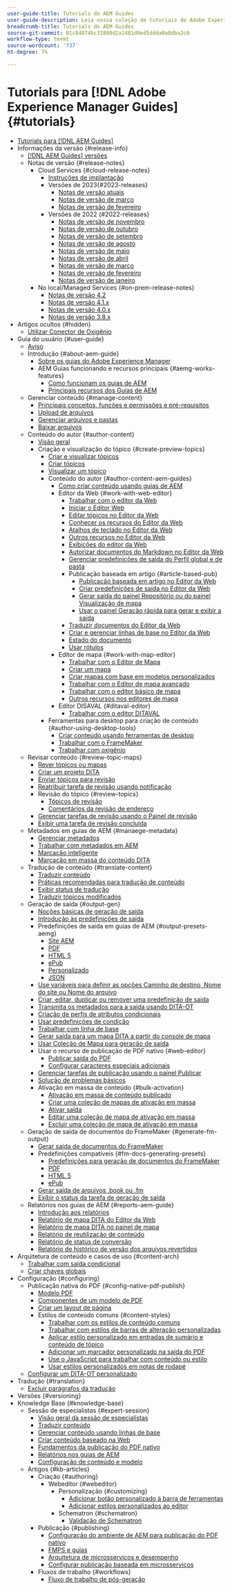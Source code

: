 ```yaml
---
user-guide-title: Tutorials do AEM Guides
user-guide-description: Leia nossa coleção de tutoriais do Adobe Experience Manager Guides.
breadcrumb-title: Tutorials do AEM Guides
source-git-commit: 01c84074bc31898d2a1481d0ed5ddda0a8dba2c0
workflow-type: tm+mt
source-wordcount: '737'
ht-degree: 7%

---
```



# Tutorials para [!DNL Adobe Experience Manager Guides] {#tutorials}

+ [Tutorials para [!DNL AEM Guides]](overview.md)
+ Informações da versão {#release-info}
   + [[!DNL AEM Guides] versões](./release-info/latest-release-info.md)
   + Notas de versão {#release-notes}
      + Cloud Services {#cloud-release-notes}
         + [Instruções de implantação](./release-info/deploy-xml-on-aemaacs.md)
         + Versões de 2023{#2023-releases}
            + [Notas de versão atuais](./release-info/release-notes-2023.4.0.md)
            + [Notas de versão de março](./release-info/release-notes-2023.3.0.md)
            + [Notas de versão de fevereiro](./release-info/release-notes-2023.2.0.md)
         + Versões de 2022 {#2022-releases}
            + [Notas de versão de novembro](./release-info/release-notes-2022.11.0.md)
            + [Notas de versão de outubro](./release-info/release-notes-2022.10.0.md)
            + [Notas de versão de setembro](./release-info/release-notes-2022.9.0.md)
            + [Notas de versão de agosto](./release-info/release-notes-2022.8.0.md)
            + [Notas de versão de maio](./release-info/release-notes-2022.5.0.md)
            + [Notas de versão de abril](./release-info/release-notes-2022.4.0.md)
            + [Notas de versão de março](./release-info/release-notes-2022.3.0.md)
            + [Notas de versão de fevereiro](./release-info/release-notes-2022.2.0.md)
            + [Notas de versão de janeiro](./release-info/release-notes-2022.1.0.md)
      + No local/Managed Services {#on-prem-release-notes}
         + [Notas de versão 4.2](./release-info/release-notes-4.2.md)
         + [Notas de versão 4.1.x](./release-info/release-notes-4.1.md)
         + [Notas de versão 4.0.x](https://helpx.adobe.com/xml-documentation-for-experience-manager/release-note/release-notes-xml-documentation-solution-4-0.html)
         + [Notas de versão 3.8.x](https://helpx.adobe.com/xml-documentation-for-experience-manager/release-note/release-notes-xml-documentation-solution-3-8.html)
+ Artigos ocultos {#hidden}
   + [Utilizar Conector de Oxigênio](./oxygen-connector/use-aem-connector.md)
+ Guia do usuário {#user-guide}
   + [Aviso](./user-guide/rebranding-disclaimer.md)
   + Introdução {#about-aem-guide}
      + [Sobre os guias do Adobe Experience Manager](./user-guide/intro.md)
      + AEM Guias funcionando e recursos principais {#aemg-works-features}
         + [Como funcionam os guias de AEM](./user-guide/intro-how-dxml-works.md)
         + [Principais recursos dos Guias de AEM](./user-guide/intro-dxml-features.md)
   + Gerenciar conteúdo {#manage-content}
      + [Principais conceitos, funções e permissões e pré-requisitos](./user-guide/authoring.md)
      + [Upload de arquivos](./user-guide/authoring-upload-existing-files.md)
      + [Gerenciar arquivos e pastas](./user-guide/authoring-file-management.md)
      + [Baixar arquivos](./user-guide/authoring-download-assets.md)
   + Conteúdo do autor {#author-content}
      + [Visão geral](./user-guide/authoring-content.md)
      + Criação e visualização do tópico {#create-preview-topics}
         + [Criar e visualizar tópicos](./user-guide/create-preview-topics.md)
         + [Criar tópicos](./user-guide/web-editor-create-topics.md)
         + [Visualizar um tópico](./user-guide/web-editor-preview-topics.md)
         + Conteúdo do autor {#author-content-aem-guides}
            + [Como criar conteúdo usando guias de AEM](./user-guide/authoring-content-xml-doc.md)
            + Editor da Web {#work-with-web-editor}
               + [Trabalhar com o editor da Web](./user-guide/web-editor.md)
               + [Iniciar o Editor Web](./user-guide/web-editor-launch-editor.md)
               + [Editar tópicos no Editor da Web](./user-guide/web-editor-edit-topics.md)
               + [Conhecer os recursos do Editor da Web](./user-guide/web-editor-features.md)
               + [Atalhos de teclado no Editor da Web](./user-guide/web-editor-keyboard-shortcuts.md)
               + [Outros recursos no Editor da Web](./user-guide/web-editor-other-features.md)
               + [Exibições do editor da Web](./user-guide/web-editor-views.md)
               + [Autorizar documentos do Markdown no Editor da Web](./user-guide/web-editor-markdown-topic.md)
               + [Gerenciar predefinições de saída do Perfil global e de pasta](./user-guide/web-editor-manage-output-presets.md)
               + Publicação baseada em artigo {#article-based-pub}
                  + [Publicação baseada em artigo no Editor da Web](./user-guide/web-editor-article-publishing.md)
                  + [Criar predefinições de saída no Editor da Web](./user-guide/web-editor-article-publishing-presets.md)
                  + [Gerar saída do painel Repositório ou do painel Visualização de mapa](./user-guide/web-editor-article-publishing-output.md)
                  + [Usar o painel Geração rápida para gerar e exibir a saída](./user-guide/web-editor-quick-generate-panel.md)
               + [Traduzir documentos do Editor da Web](./user-guide/translate-documents-web-editor.md)
               + [Criar e gerenciar linhas de base no Editor da Web](./user-guide/web-editor-baseline.md)
               + [Estado do documento](./user-guide/web-editor-document-states.md)
               + [Usar rótulos](./user-guide/web-editor-use-label.md)
            + Editor de mapa {#work-with-map-editor}
               + [Trabalhar com o Editor de Mapa](./user-guide/map-editor.md)
               + [Criar um mapa](./user-guide/map-editor-create-map.md)
               + [Criar mapas com base em modelos personalizados](./user-guide/create-maps-customized-templates.md)
               + [Trabalhar com o Editor de mapa avançado](./user-guide/map-editor-advanced-map-editor.md)
               + [Trabalhar com o editor básico de mapa](./user-guide/map-editor-basic-map-editor.md)
               + [Outros recursos nos editores de mapa](./user-guide/map-editor-other-features.md)
            + Editor DISAVAL {#ditaval-editor}
               + [Trabalhar com o editor DITAVAL](./user-guide/id17C5E0U0OQE.md)
         + Ferramentas para desktop para criação de conteúdo {#author-using-desktop-tools}
            + [Criar conteúdo usando ferramentas de desktop](./user-guide/author-desktop-tools.md)
            + [Trabalhar com o FrameMaker](./user-guide/author-desktop-framemaker.md)
            + [Trabalhar com oxigênio](./user-guide/author-desktop-oxygen.md)
   + Revisar conteúdo {#review-topic-maps}
      + [Rever tópicos ou mapas](./user-guide/review.md)
      + [Criar um projeto DITA](./user-guide/authoring-create-dita-project.md)
      + [Enviar tópicos para revisão](./user-guide/review-send-topics-for-review.md)
      + [Reatribuir tarefa de revisão usando notificação](./user-guide/reassign-review-using-notification.md)
      + Revisão do tópico {#review-topics}
         + [Tópicos de revisão](./user-guide/review-topics.md)
         + [Comentários da revisão de endereço](./user-guide/review-address-review-comments.md)
      + [Gerenciar tarefas de revisão usando o Painel de revisão](./user-guide/review-manage-tasks-review-dashboard.md)
      + [Exibir uma tarefa de revisão concluída](./user-guide/review-view-completed-task.md)
   + Metadados em guias de AEM {#manaege-metadata}
      + [Gerenciar metadados](./user-guide/manage-metadata.md)
      + [Trabalhar com metadados em AEM](./user-guide/metadata-dita.md)
      + [Marcação inteligente](./user-guide/web-editor-smart-tagging.md)
      + [Marcação em massa do conteúdo DITA](./user-guide/map-editor-bulk-tagging.md)
   + Tradução de conteúdo {#translate-content}
      + [Traduzir conteúdo](./user-guide/translation.md)
      + [Práticas recomendadas para tradução de conteúdo](./user-guide/translation-first-time.md)
      + [Exibir status de tradução](./user-guide/translation-view-trans-state-6234.md)
      + [Traduzir tópicos modificados](./user-guide/translation-modified-topics-6234.md)
   + Geração de saída {#output-gen}
      + [Noções básicas de geração de saída](./user-guide/generate-output.md)
      + [Introdução às predefinições de saída](./user-guide/generate-output-understand-presets.md)
      + Predefinições de saída em guias de AEM {#output-presets-aemg}
         + [Site AEM](./user-guide/generate-output-aem-site.md)
         + [PDF](./user-guide/generate-output-pdf.md)
         + [HTML 5](./user-guide/generate-output-html5.md)
         + [ePub](./user-guide/generate-output-epub.md)
         + [Personalizado](./user-guide/generate-output-custom.md)
         + [JSON](./user-guide/generate-output-json.md)
      + [Use variáveis para definir as opções Caminho de destino, Nome do site ou Nome do arquivo](./user-guide/generate-output-use-variables.md)
      + [Criar, editar, duplicar ou remover uma predefinição de saída](./user-guide/generate-output-create-edit-preset.md)
      + [Transmita os metadados para a saída usando DITA-OT](./user-guide/pass-metadata-dita-ot.md)
      + [Criação de perfis de atributos condicionais](./user-guide/generate-output-conditional-attribute-profiling.md)
      + [Usar predefinições de condição](./user-guide/generate-output-use-condition-presets.md)
      + [Trabalhar com linha de base](./user-guide/generate-output-use-baseline-for-publishing.md)
      + [Gerar saída para um mapa DITA a partir do console de mapa](./user-guide/generate-output-for-a-dita-map.md)
      + [Usar Coleção de Mapa para geração de saída](./user-guide/generate-output-use-map-collection-output-generation.md)
      + Usar o recurso de publicação de PDF nativo {#web-editor}
         + [Publicar saída do PDF](./web-editor/native-pdf-web-editor.md)
         + [Configurar caracteres especiais adicionais](./web-editor/configure-additional-special-characters.md)
      + [Gerenciar tarefas de publicação usando o painel Publicar](./user-guide/generate-output-publish-dashboard.md)
      + [Solução de problemas básicos](./user-guide/generate-output-basic-troubleshooting.md)
      + Ativação em massa de conteúdo {#bulk-activation}
         + [Ativação em massa de conteúdo publicado](./user-guide/conf-bulk-activation.md)
         + [Criar uma coleção de mapas de ativação em massa](./user-guide/conf-bulk-activation-create-map-collection.md)
         + [Ativar saída](./user-guide/conf-bulk-activation-publish-map-collection.md)
         + [Editar uma coleção de mapa de ativação em massa](./user-guide/conf-bulk-activation-edit-map-collection.md)
         + [Excluir uma coleção de mapa de ativação em massa](./user-guide/conf-bulk-activation-delete-map-collection.md)
   + Geração de saída de documentos do FrameMaker {#generate-fm-output}
      + [Gerar saída de documentos do FrameMaker](./user-guide/fm-output-generatation.md)
      + Predefinições compatíveis {#fm-docs-generating-presets}
         + [Predefinições para geração de documentos do FrameMaker](./user-guide/fm-output-understand-presets.md)
         + [PDF](./user-guide/fm-output-pdf-preset.md)
         + [HTML 5](./user-guide/fm-output-html5-preset.md)
         + [ePub](./user-guide/fm-output-epub-preset.md)
      + [Gerar saída de arquivos .book ou .fm](./user-guide/fm-output-generate.md)
      + [Exibir o status da tarefa de geração de saída](./user-guide/fm-output-view-status.md)
   + Relatórios nos guias de AEM {#reports-aem-guide}
      + [Introdução aos relatórios](./user-guide/reports-intro.md)
      + [Relatório de mapa DITA do Editor da Web](./user-guide/reports-web-editor.md)
      + [Relatório de mapa DITA no painel de mapa](./user-guide/reports-ditamap.md)
      + [Relatório de reutilização de conteúdo](./user-guide/reports-content-reuse.md)
      + [Relatório de status de conversão](./user-guide/reports-convertion-status.md)
      + [Relatório de histórico de versão dos arquivos revertidos](./user-guide/reports-reverted-file-version-history.md)
+ Arquitetura de conteúdo e casos de uso {#content-arch}
   + [Trabalhar com saída condicional](./content-architecture/create-and-use-conditions.md)
   + [Criar chaves globais](./content-architecture/create-global-keys.md)
+ Configuração {#configuring}
   + Publicação nativa do PDF {#config-native-pdf-publish}
      + [Modelo PDF](./native-pdf/pdf-template.md)
      + [Componentes de um modelo de PDF](./native-pdf/components-pdf-template.md)
      + [Criar um layout de página](./native-pdf/design-page-layout.md)
      + Estilos de conteúdo comuns {#content-styles}
         + [Trabalhar com os estilos de conteúdo comuns](./native-pdf/stylesheet.md)
         + [Trabalhar com estilos de barras de alteração personalizadas](./native-pdf/change-bar-style.md)
         + [Aplicar estilo personalizado em entradas de sumário e conteúdo de tópico](./native-pdf/custom-style-toc.md)
         + [Adicionar um marcador personalizado na saída do PDF](./native-pdf/add-custom-bookmark.md)
         + [Use o JavaScript para trabalhar com conteúdo ou estilo](./native-pdf/use-javascript-content-style.md)
         + [Usar estilos personalizados em notas de rodapé](./native-pdf/footnote-number-style.md)
   + [Configurar um DITA-OT personalizado](./configuring/setup-a-custom-dita-ot.md)
+ Tradução {#translation}
   + [Excluir parágrafos da tradução](./translation/exclude-paragraphs-from-translation.md)
+ Versões {#versioning}
+ Knowledge Base {#knowledge-base}
   + Sessão de especialistas {#expert-session}
      + [Visão geral da sessão de especialistas](./knowledge-base/expert-sessions/expert-session.md)
      + [Traduzir conteúdo](./knowledge-base/expert-sessions/translating-content-using-aem-guides-oct22.md)
      + [Gerenciar conteúdo usando linhas de base](./knowledge-base/expert-sessions/baselines-dec22.md)
      + [Criar conteúdo baseado na Web](./knowledge-base/expert-sessions/webbased-authoring-jan2023.md)
      + [Fundamentos da publicação do PDF nativo](./knowledge-base/expert-sessions/native-pdf-publishing-essentials-feb23.md)
      + [Relatórios nos guias de AEM](./knowledge-base/expert-sessions/basic-reports-mar2023.md)
      + [Configuração de conteúdo e modelo](./knowledge-base/expert-sessions/content-and-template-setup-apr2023.md)
   + Artigos {#kb-articles}
      + Criação {#authoring}
         + Webeditor {#webeditor}
            + Personalização {#customizing}
               + [Adicionar botão personalizado à barra de ferramentas](./knowledge-base/kb-articles/authoring/webeditor/customization/add-custom-button-to-webeditor-toolbar.md)
               + [Adicionar estilos personalizados ao editor](./knowledge-base/kb-articles/authoring/webeditor/customization/add-custom-styles-to-webeditor.md)
            + Schematron {#schematron}
               + [Validação de Schematron](./knowledge-base/kb-articles/authoring/webeditor/schematron/vailidating-with-schematron.md)
      + Publicação {#publishing}
         + [Configuração do ambiente de AEM para publicação do PDF nativo](./knowledge-base/kb-articles/publishing/configuring-aem-environment-for-native-pdf-publishing.md)
         + [FMPS e guias](./knowledge-base/kb-articles/publishing/fmpsandguides.md)
         + [Arquitetura de microsserviços e desempenho](./knowledge-base/publishing/publish-microservice-architecture-and-performance.md)
         + [Configurar publicação baseada em microsserviços](./knowledge-base/publishing/configure-microservices.md)
      + Fluxos de trabalho {#workflows}
         + [Fluxo de trabalho de pós-geração](./knowledge-base/kb-articles/workflows/using-post-generation-workflow.md)